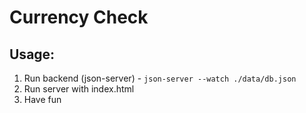 # Currency Check

## Usage:

1. Run backend (json-server) - `json-server --watch ./data/db.json`
2. Run server with index.html
3. Have fun